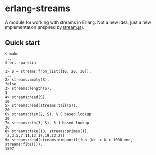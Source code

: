 erlang-streams
==============


A module for working with streams in Erlang. Not a new idea, just a new
implementation (inspired by [stream.js](http://streamjs.org/)).


Quick start
-----------

    $ make
    ...
    $ erl -pa ebin
    ...
    1> S = streams:from_list([10, 20, 30]).
    ...
    2> streams:empty(S).
    false
    3> streams:length(S).
    3
    4> streams:head(S).
    10
    5> streams:head(streams:tail(S)).
    20
    6> streams:item(2, S). % 0 based lookup
    30
    7> streams:nth(3, S). % 1 based lookup
    30
    8> streams:take(10, streams:primes()).
    [2,3,5,7,11,13,17,19,23,29]
    9> streams:head(streams:dropuntil(fun (N) -> N > 1000 end, streams:fibs())).
    1597
